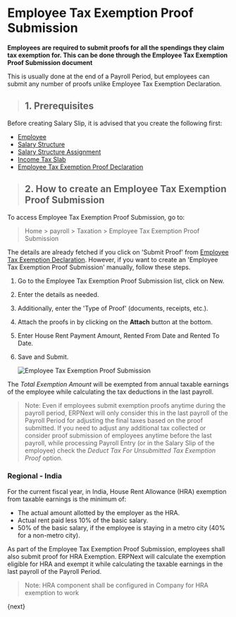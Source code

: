 <!-- add-breadcrumbs -->
# Employee Tax Exemption Proof Submission

**Employees are required to submit proofs for all the spendings they claim tax exemption for. This can be done through the Employee Tax Exemption Proof Submission document**

 This is usually done at the end of a Payroll Period, but employees can submit any number of proofs unlike Employee Tax Exemption Declaration.

> ## 1. Prerequisites
Before creating Salary Slip, it is advised that you create the following first:

* [Employee](/docs/user/manual/en/human-resources/employee)
* [Salary Structure](/docs/user/manual/en/payroll/salary-structure)
* [Salary Structure Assignment](/docs/user/manual/en/payroll/salary-structure-assignment)
* [Income Tax Slab](/docs/user/manual/en/payroll/income-tax-slab)
* [Employee Tax Exemption Proof Declaration](/docs/user/manual/en/payroll/employee-tax-exemption-declaration)

> ## 2. How to create an Employee Tax Exemption Proof Submission

To access Employee Tax Exemption Proof Submission, go to:

> Home > payroll > Taxation > Employee Tax Exemption Proof Submission

The details are already fetched if you click on 'Submit Proof' from [Employee Tax Exemption Declaration](/docs/user/manual/en/payroll/employee-tax-exemption-declaration). However, if you want to create an 'Employee Tax Exemption Proof Submission' manually, follow these steps.

1. Go to the Employee Tax Exemption Proof Submission list, click on New.
1. Enter the details as needed.
1. Additionally, enter the 'Type of Proof' (documents, receipts, etc.).
1. Attach the proofs in by clicking on the **Attach** button at the bottom.
1. Enter House Rent Payment Amount, Rented From Date and Rented To Date.
1. Save and Submit.

    <img class="screenshot" alt="Employee Tax Exemption Proof Submission" src="{{docs_base_url}}/assets/img/payroll/employee-tax-exemption-proof-submission.png">


The _Total Exemption Amount_ will be exempted from annual taxable earnings of the employee while calculating the tax deductions in the last payroll.

> Note: Even if employees submit exemption proofs anytime during the payroll period, ERPNext will only consider this in the last payroll of the Payroll Period for adjusting the final taxes based on the proof submitted. If you need to adjust any additional tax collected or consider proof submission of employees anytime before the last payroll, while processing Payroll Entry (or in the Salary Slip of the employee) check the _Deduct Tax For Unsubmitted Tax Exemption Proof_ option.

### Regional - India
For the current fiscal year, in India, House Rent Allowance (HRA) exemption from taxable earnings is the minimum of:

* The actual amount allotted by the employer as the HRA.
* Actual rent paid less 10% of the basic salary.
* 50% of the basic salary, if the employee is staying in a metro city (40% for a non-metro city).

As part of the Employee Tax Exemption Proof Submission, employees shall also submit proof for HRA Exemption. ERPNext will calculate the exemption eligible for HRA and exempt it while calculating the taxable earnings in the last payroll of the Payroll Period.

> Note: HRA component shall be configured in Company for HRA exemption to work

{next}
